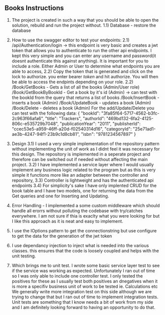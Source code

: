 ﻿Books Instructions
------------------
1) The project is created in such a way that you should be able to open the solution, rebuild and run the project without.
1.1) Database - restore the database

2) How to use the swagger editor to test your endpoints:
   2.1) /api/Authentication/login -> this endpoint is very basic and creates a jwt token that allows you to authenticate to run the other api endpoints. I kept this very simple and you can
                                     enter any username and password(it doesnt authenticate this against anything). It is important for you to include a role. Either Admin or User to determine
                                     what endpoints you are able to access,
    2.2) Copy the token that is generated and click on the lock to authorize. you enter bearer *token* and hit authorize. You will then be able to access the endpints depending on your role.
    2.2) /Book/GetBooks - Gets a list of all the books (Admin/User role)
         /Book/GetBookByBookId - Get a book by it's id (Admin) -> can test with the bookId from the query that returns a list of books
         /Book/InsertBook - inserts a book (Admin) 
         /Book/UpdateBook - updates a book (Admin)
         /Book/Delete - deletes a book (Admin)
         For the add/Update/Delete you can test with the following data:
         {
          "bookId": "3fa85f64-5717-4562-b3fc-2c963f66afa6",
          "title": "Trackers",
          "authorId": "469bd132-6fa2-4125-806c-e535729b7048",
          "publicationYear": "2011",
          "publisherId": "ccec53e5-a959-46ff-a20d-f02540314d16",
          "categoryId": "25e71ad1-ae3b-4247-94f1-23b9c1d8cb81",
          "isbn": "9781234567897"
        }
3) Design
   3.1) I used a very simple implementation of the repository pattern without implementing the unit of work as I didnt feel it was necessary for this design. The repository is implemented in
        a seperate project and therefore can be switched out if needed without affecting the main project.
   3.2) I have implemented a service layer where I would usually implement any business logic related to the program but as this is very simple it functions more like an adapter between the
        controller and repository,
   3.3) Controller is lightweight and has the authenticated api endpoints
   3.4) For simplicity's sake I have only implented CRUD for the book table and I have two models, one for returning the data from the Get queries and one for Inserting and Updating.

4) Error Handling - I implemented a some custom middleware which should handle all erorrs without polluting the codebase with try/catches everywhere. I am not sure if thia is exaclty what you
   were looking for but I like this approach as it is neat and easy to implement.

5) I use the IOptions pattern to get the connectionstring but use configure to get the data for the generation of the jwt token

6) I use dependancy injection to inject what is needed into the various classes. this ensures that the code is loosely coupled and helps with the unit testing.

7) Which brings me to unit test. I wrote some basic service layer test to see if the service was working as expected. Unfortunately I ran out of time so I was only able to
   include one controller test. I only tested the positives for these as I usually test both positives an dnegatives when it is more a specifiv business unit of work to be 
   tested ie. Calculations etc
   We generally write more integration test on this side although we are trying to change that but I ran out of time to implement integration tests.
   Unit tests are something that I know needs a bit of work from my side and I am definitely looking forward to having an opportunity to do that.
   



    

